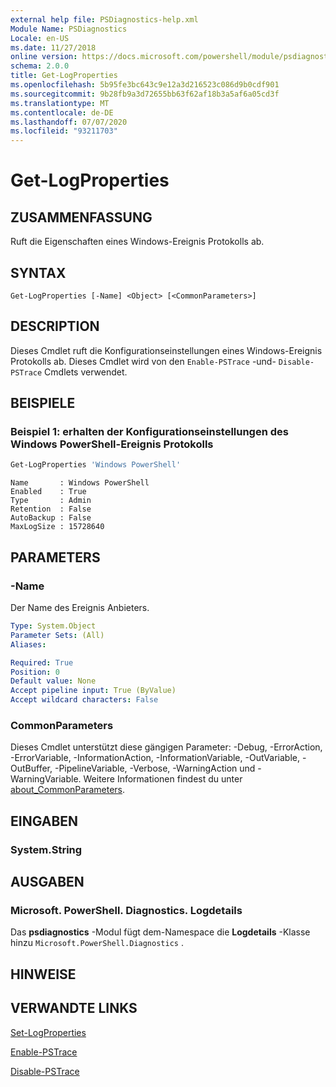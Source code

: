 ```yaml
---
external help file: PSDiagnostics-help.xml
Module Name: PSDiagnostics
Locale: en-US
ms.date: 11/27/2018
online version: https://docs.microsoft.com/powershell/module/psdiagnostics/get-logproperties?view=powershell-7.1&WT.mc_id=ps-gethelp
schema: 2.0.0
title: Get-LogProperties
ms.openlocfilehash: 5b95fe3bc643c9e12a3d216523c086d9b0cdf901
ms.sourcegitcommit: 9b28fb9a3d72655bb63f62af18b3a5af6a05cd3f
ms.translationtype: MT
ms.contentlocale: de-DE
ms.lasthandoff: 07/07/2020
ms.locfileid: "93211703"
---
```

# Get-LogProperties

## ZUSAMMENFASSUNG
Ruft die Eigenschaften eines Windows-Ereignis Protokolls ab.

## SYNTAX

```
Get-LogProperties [-Name] <Object> [<CommonParameters>]
```

## DESCRIPTION

Dieses Cmdlet ruft die Konfigurationseinstellungen eines Windows-Ereignis Protokolls ab. Dieses Cmdlet wird von den `Enable-PSTrace` -und- `Disable-PSTrace` Cmdlets verwendet.

## BEISPIELE

### Beispiel 1: erhalten der Konfigurationseinstellungen des Windows PowerShell-Ereignis Protokolls

```powershell
Get-LogProperties 'Windows PowerShell'
```

```Output
Name       : Windows PowerShell
Enabled    : True
Type       : Admin
Retention  : False
AutoBackup : False
MaxLogSize : 15728640
```

## PARAMETERS

### -Name

Der Name des Ereignis Anbieters.

```yaml
Type: System.Object
Parameter Sets: (All)
Aliases:

Required: True
Position: 0
Default value: None
Accept pipeline input: True (ByValue)
Accept wildcard characters: False
```

### CommonParameters

Dieses Cmdlet unterstützt diese gängigen Parameter: -Debug, -ErrorAction, -ErrorVariable, -InformationAction, -InformationVariable, -OutVariable, -OutBuffer, -PipelineVariable, -Verbose, -WarningAction und -WarningVariable. Weitere Informationen findest du unter [about_CommonParameters](https://go.microsoft.com/fwlink/?LinkID=113216).

## EINGABEN

### System.String

## AUSGABEN

### Microsoft. PowerShell. Diagnostics. Logdetails

Das **psdiagnostics** -Modul fügt dem-Namespace die **Logdetails** -Klasse hinzu `Microsoft.PowerShell.Diagnostics` .

## HINWEISE

## VERWANDTE LINKS

[Set-LogProperties](Set-LogProperties.md)

[Enable-PSTrace](Enable-PSTrace.md)

[Disable-PSTrace](Disable-PSTrace.md)

